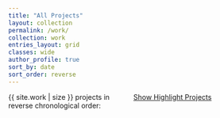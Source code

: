 ```yaml
---
title: "All Projects"
layout: collection
permalink: /work/
collection: work
entries_layout: grid
classes: wide
author_profile: true
sort_by: date
sort_order: reverse
---
```

<div style="display: inline-block; padding-bottom: 10px; width: 100%;">
<div style="float: left; width: 50%;">
  <span class="archive__subtitle" style="margin-top: 0px; border-bottom:0px">{{ site.work | size }} projects in reverse chronological order:</span>
</div>
<div style="float: right; width: 50%;">
   <a href="/">Show Highlight Projects</a>
</div>
</div>
